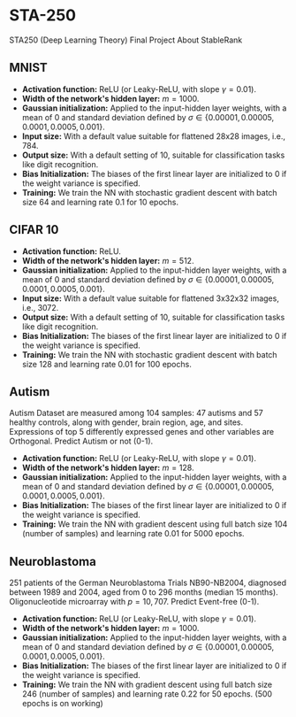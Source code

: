 # STA-250
STA250 (Deep Learning Theory) Final Project About StableRank

## MNIST

- **Activation function:** ReLU (or Leaky-ReLU, with slope $\gamma = 0.01$).
- **Width of the network's hidden layer:** $m = 1000$.
- **Gaussian initialization:** Applied to the input-hidden layer weights, with a mean of $0$ and standard deviation defined by $\sigma \in \{0.00001,0.00005,0.0001,0.0005,0.001\}$.
- **Input size:** With a default value suitable for flattened 28x28 images, i.e., $784$.
- **Output size:** With a default setting of $10$, suitable for classification tasks like digit recognition.
- **Bias Initialization:** The biases of the first linear layer are initialized to $0$ if the weight variance is specified.
- **Training:** We train the NN with stochastic gradient descent with batch size 64 and learning rate 0.1 for 10 epochs.


## CIFAR 10

- **Activation function:** ReLU.
- **Width of the network's hidden layer:** $m = 512$.
- **Gaussian initialization:** Applied to the input-hidden layer weights, with a mean of $0$ and standard deviation defined by $\sigma \in \{0.00001,0.00005,0.0001,0.0005,0.001\}$.
- **Input size:** With a default value suitable for flattened 3x32x32 images, i.e., $3072$.
- **Output size:** With a default setting of $10$, suitable for classification tasks like digit recognition.
- **Bias Initialization:** The biases of the first linear layer are initialized to $0$ if the weight variance is specified.
- **Training:** We train the NN with stochastic gradient descent with batch size 128 and learning rate 0.01 for 100 epochs.

## Autism

Autism Dataset are measured among 104 samples: 47 autisms and 57 healthy controls, along with gender, brain region, age, and sites. Expressions of top 5 differently expressed genes and other variables are Orthogonal. Predict Autism or not (0-1).

- **Activation function:** ReLU (or Leaky-ReLU, with slope $\gamma = 0.01$).
- **Width of the network's hidden layer:** $m = 128$.
- **Gaussian initialization:** Applied to the input-hidden layer weights, with a mean of $0$ and standard deviation defined by $\sigma \in \{0.00001,0.00005,0.0001,0.0005,0.001\}$.
- **Bias Initialization:** The biases of the first linear layer are initialized to $0$ if the weight variance is specified.
- **Training:** We train the NN with gradient descent using full batch size 104 (number of samples) and learning rate 0.01 for 5000 epochs.

## Neuroblastoma

251 patients of the German Neuroblastoma Trials NB90-NB2004, diagnosed between 1989 and 2004, aged from 0 to 296 months (median 15 months). Oligonucleotide microarray with $p=10,707$. Predict Event-free (0-1).

- **Activation function:** ReLU (or Leaky-ReLU, with slope $\gamma = 0.01$).
- **Width of the network's hidden layer:** $m = 1000$.
- **Gaussian initialization:** Applied to the input-hidden layer weights, with a mean of $0$ and standard deviation defined by $\sigma \in \{0.00001,0.00005,0.0001,0.0005,0.001\}$.
- **Bias Initialization:** The biases of the first linear layer are initialized to $0$ if the weight variance is specified.
- **Training:** We train the NN with gradient descent using full batch size 246 (number of samples) and learning rate 0.22 for 50 epochs. (500 epochs is on working)
